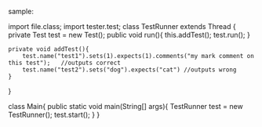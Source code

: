 sample:

import file.class;
import tester.test;
class TestRunner extends Thread {
    private Test test = new Test();
    public void run(){
        this.addTest();
        test.run();
    }

    private void addTest(){
        test.name("test1").sets(1).expects(1).comments("my mark comment on this test");   //outputs correct
        test.name("test2").sets("dog").expects("cat") //outputs wrong
    }
}

class Main{
    public static void main(String[] args){
        TestRunner test = new TestRunner();
        test.start();
    }
}
